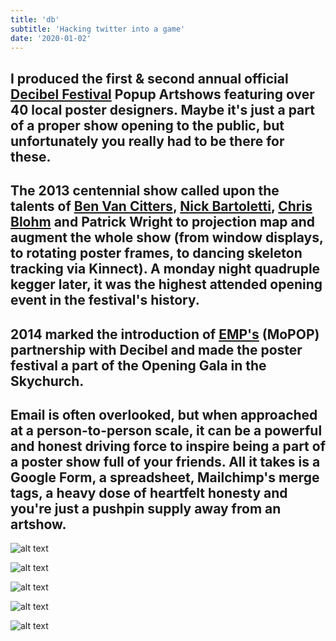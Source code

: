 ```yaml
---
title: 'db'
subtitle: 'Hacking twitter into a game'
date: '2020-01-02'
---
```


I produced the first & second annual official [Decibel Festival](http://dbfestival.com/) Popup Artshows featuring over 40 local poster designers. Maybe it's just a part of a proper show opening to the public, but unfortunately you really had to be there for these. 
-
The 2013 centennial show called upon the talents of [Ben Van Citters](http://benvancitters.com/), [Nick Bartoletti](http://vimeo.com/bartoletti), [Chris Blohm](https://www.instagram.com/chris.blohm/) and Patrick Wright to projection map and augment the whole show (from window displays, to rotating poster frames, to dancing skeleton tracking via Kinnect). A monday night quadruple kegger later, it was the highest attended opening event in the festival's history.
-
2014 marked the introduction of [EMP's](https://www.mopop.org/) (MoPOP) partnership with Decibel and made the poster festival a part of the Opening Gala in the Skychurch. 
-
Email is often overlooked, but when approached at a person-to-person scale, it can be a powerful and honest driving force to inspire being a part of a poster show full of your friends. All it takes is a Google Form, a spreadsheet, Mailchimp's merge tags, a heavy dose of heartfelt honesty and you're just a pushpin supply away from an artshow. 
- 


![alt text](/images/db/db-10.png "Opening titles, Kinnect skeleton tracking by Benjamin allowed for live dancing projected on a seamless wall behind the DJ")

![alt text](/images/db/db-20.png "3D rotating frames, I sourced semi transparent window acrylic for the dual window displays in 2013, drawn by Glenn Newcomer and handcut by yours truly to enable projections to come out of the gallery")

![alt text](/images/db/db-30.png "Projection mapping on frosted windows and around each poster")

![alt text](/images/db/db-40.png "emails")

![alt text](/images/db/db-50.jpeg "360 from the gallery walkthrough pre event")
